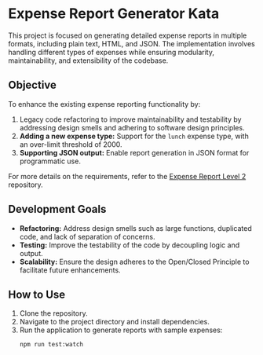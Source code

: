 # Expense Report Generator Kata

This project is focused on generating detailed expense reports in multiple formats, including plain text, HTML, and JSON. The implementation involves handling different types of expenses while ensuring modularity, maintainability, and extensibility of the codebase.

## Objective

To enhance the existing expense reporting functionality by:

1. Legacy code refactoring to improve maintainability and testability by addressing design smells and adhering to software design principles.
2. **Adding a new expense type:** Support for the `lunch` expense type, with an over-limit threshold of 2000.
3. **Supporting JSON output:** Enable report generation in JSON format for programmatic use.

For more details on the requirements, refer to the [Expense Report Level 2](https://github.com/christianhujer/expensereport-level-2?tab=readme-ov-file#expensereport-level-2) repository.

## Development Goals

- **Refactoring:** Address design smells such as large functions, duplicated code, and lack of separation of concerns.
- **Testing:** Improve the testability of the code by decoupling logic and output.
- **Scalability:** Ensure the design adheres to the Open/Closed Principle to facilitate future enhancements.

## How to Use

1. Clone the repository.
2. Navigate to the project directory and install dependencies.
3. Run the application to generate reports with sample expenses:
   ```bash
   npm run test:watch
   ```
